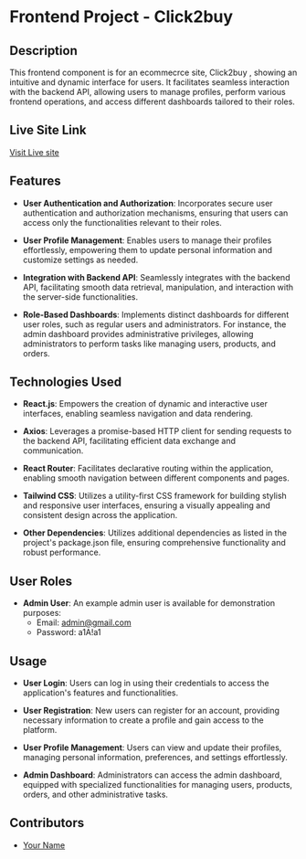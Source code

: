 # Frontend Project - Click2buy

## Description

This frontend component is for an ecommecrce site, Click2buy , showing an intuitive and dynamic interface for users. It facilitates seamless interaction with the backend API, allowing users to manage profiles, perform various frontend operations, and access different dashboards tailored to their roles.


## Live Site Link

[Visit Live site](https://click2buy-client.sifatniloy.top/)


## Features

- **User Authentication and Authorization**: Incorporates secure user authentication and authorization mechanisms, ensuring that users can access only the functionalities relevant to their roles.
  
- **User Profile Management**: Enables users to manage their profiles effortlessly, empowering them to update personal information and customize settings as needed.

- **Integration with Backend API**: Seamlessly integrates with the backend API, facilitating smooth data retrieval, manipulation, and interaction with the server-side functionalities.

- **Role-Based Dashboards**: Implements distinct dashboards for different user roles, such as regular users and administrators. For instance, the admin dashboard provides administrative privileges, allowing administrators to perform tasks like managing users, products, and orders.

## Technologies Used

- **React.js**: Empowers the creation of dynamic and interactive user interfaces, enabling seamless navigation and data rendering.
  
- **Axios**: Leverages a promise-based HTTP client for sending requests to the backend API, facilitating efficient data exchange and communication.

- **React Router**: Facilitates declarative routing within the application, enabling smooth navigation between different components and pages.

- **Tailwind CSS**: Utilizes a utility-first CSS framework for building stylish and responsive user interfaces, ensuring a visually appealing and consistent design across the application.

- **Other Dependencies**: Utilizes additional dependencies as listed in the project's package.json file, ensuring comprehensive functionality and robust performance.

## User Roles

- **Admin User**: An example admin user is available for demonstration purposes:
  - Email: admin@gmail.com
  - Password: a1A!a1

## Usage

- **User Login**: Users can log in using their credentials to access the application's features and functionalities.
  
- **User Registration**: New users can register for an account, providing necessary information to create a profile and gain access to the platform.

- **User Profile Management**: Users can view and update their profiles, managing personal information, preferences, and settings effortlessly.

- **Admin Dashboard**: Administrators can access the admin dashboard, equipped with specialized functionalities for managing users, products, orders, and other administrative tasks.

## Contributors

- [Your Name](https://github.com/SifatNiloy)



